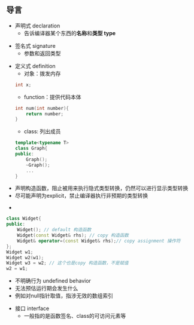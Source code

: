 ## 导言
<!-- [C++][声明式] -->
- 声明式 declaration
    - 告诉编译器某个东西的**名称**和**类型 type**
<!-- [C++][签名式] -->
- 签名式 signature
    - 参数和返回类型
<!-- [C++][定义式] -->
- 定义式 definition
    - 对象：拨发内存
    ```C++
    int x;
    ```
    - function：提供代码本体
    ```C++
    int num(int number){
        return number;
    }
    ```
    - class: 列出成员
    ```C++
    template<typename T>
    class Graph{
    public:
        Graph();
        ~Graph();
        ...
    }
    ```
<!-- [C++][explicit] -->
- 声明构造函数，阻止被用来执行隐式类型转换，仍然可以进行显示类型转换
- 尽可能声明为explicit，禁止编译器执行非预期的类型转换
<!-- [C++][四个函数] -->
- 
```C++
class Widget{
public:
    Widget(); // default 构造函数
    Widget(const Widget& rhs); // copy 构造函数
    Widget& operator=(const Widget& rhs);// copy assignment 操作符
};
Widget w1;
Widget w2(w1);
Widget w3 = w2; // 这个也是copy 构造函数，不是赋值
w2 = w1;
```
<!-- [C++][不明确行为] -->
- 不明确行为 undefined behavior
- 无法预估运行期会发生什么
- 例如对null指针取值，指涉无效的数组索引
<!-- [C++][接口] -->
- 接口 interface
    - 一般指的是函数签名、class的可访问元素等